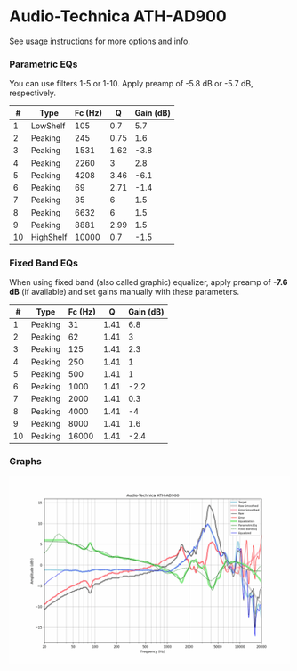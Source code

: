 # Audio-Technica ATH-AD900
See [usage instructions](https://github.com/jaakkopasanen/AutoEq#usage) for more options and info.

### Parametric EQs
You can use filters 1-5 or 1-10. Apply preamp of -5.8 dB or -5.7 dB, respectively.

|   # | Type      |   Fc (Hz) |    Q |   Gain (dB) |
|-----|-----------|-----------|------|-------------|
|   1 | LowShelf  |       105 | 0.7  |         5.7 |
|   2 | Peaking   |       245 | 0.75 |         1.6 |
|   3 | Peaking   |      1531 | 1.62 |        -3.8 |
|   4 | Peaking   |      2260 | 3    |         2.8 |
|   5 | Peaking   |      4208 | 3.46 |        -6.1 |
|   6 | Peaking   |        69 | 2.71 |        -1.4 |
|   7 | Peaking   |        85 | 6    |         1.5 |
|   8 | Peaking   |      6632 | 6    |         1.5 |
|   9 | Peaking   |      8881 | 2.99 |         1.5 |
|  10 | HighShelf |     10000 | 0.7  |        -1.5 |

### Fixed Band EQs
When using fixed band (also called graphic) equalizer, apply preamp of **-7.6 dB** (if available) and set gains manually with these parameters.

|   # | Type    |   Fc (Hz) |    Q |   Gain (dB) |
|-----|---------|-----------|------|-------------|
|   1 | Peaking |        31 | 1.41 |         6.8 |
|   2 | Peaking |        62 | 1.41 |         3   |
|   3 | Peaking |       125 | 1.41 |         2.3 |
|   4 | Peaking |       250 | 1.41 |         1   |
|   5 | Peaking |       500 | 1.41 |         1   |
|   6 | Peaking |      1000 | 1.41 |        -2.2 |
|   7 | Peaking |      2000 | 1.41 |         0.3 |
|   8 | Peaking |      4000 | 1.41 |        -4   |
|   9 | Peaking |      8000 | 1.41 |         1.6 |
|  10 | Peaking |     16000 | 1.41 |        -2.4 |

### Graphs
![](./Audio-Technica%20ATH-AD900.png)
